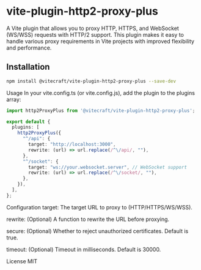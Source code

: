 # vite-plugin-http2-proxy-plus

A Vite plugin that allows you to proxy HTTP, HTTPS, and WebSocket (WS/WSS) requests with HTTP/2 support. This plugin makes it easy to handle various proxy requirements in Vite projects with improved flexibility and performance.

## Installation

```bash
npm install @vitecraft/vite-plugin-http2-proxy-plus --save-dev
```

Usage
In your vite.config.ts (or vite.config.js), add the plugin to the plugins array:

```typescript
import http2ProxyPlus from '@vitecraft/vite-plugin-http2-proxy-plus';

export default {
  plugins: [
    http2ProxyPlus({
      "^/api": {
        target: "http://localhost:3000",
        rewrite: (url) => url.replace(/^\/api/, ""),
      },
      "^/socket": {
        target: "ws://your.websocket.server", // WebSocket support
        rewrite: (url) => url.replace(/^\/socket/, ""),
      },
    }),
  ],
};
```

Configuration
target: The target URL to proxy to (HTTP/HTTPS/WS/WSS).

rewrite: (Optional) A function to rewrite the URL before proxying.

secure: (Optional) Whether to reject unauthorized certificates. Default is true.

timeout: (Optional) Timeout in milliseconds. Default is 30000.


License
MIT
